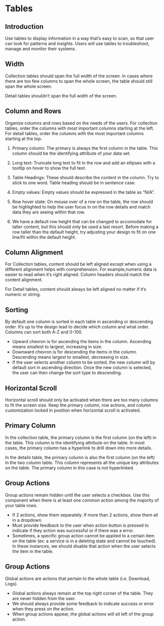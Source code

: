 # Tables

## Introduction

Use tables to display information in a way that’s easy to scan, so that user can look for patterns and insights. Users will use tables to troubleshoot, manage and monitor their systems.

## Width

Collection tables should span the full width of the screen. In cases where there are too few columns to span the whole screen, the table should still span the whole screen.

Detail tables shouldn’t span the full width of the screen.

## Column and Rows

Organize columns and rows based on the needs of the users. For collection tables, order the columns with most important columns starting at the left. For detail tables, order the columns with the most important columns starting at the top.

1. Primary column: The primary is always the first column in the table. This column should be the identifying attribute of your data set.

2. Long text: Truncate long text to fit in the row and add an ellipses with a tooltip on hover to show the full text.

3. Table Headings: These should describe the content in the column. Try to stick to one word. Table heading should be in sentence case.

4. Empty values: Empty values should be expressed in the table as “N/A”.

5. Row hover state: On mouse over of a row on the table, the row should be highlighted to help the user focus in on the row details and match data they are seeing within that row.

6. We have a default row height that can be changed to accomodate for taller content, but this should only be used a last resort. Before making a row taller than the default height, try adjusting your design to fit on one line/fit within the default height.

## Column Alignment

For Collection tables, content should be left aligned except when using a different alignment helps with comprehension. For example,numeric data is easier to read when it’s right aligned. Column headers should match the content alignment.

For Detail tables, content should always be left aligned no matter if it’s numeric or string.

## Sorting

By default one column is sorted in each table in ascending or descending order. It’s up to the design lead to decide which column and what order. Columns can sort both A-Z and 0-100.

- Upward chevron is for ascending the items in the column. Ascending means smallest to largest, increasing in size.
- Downward chevron is for descending the items in the column. Descending means largest to smallest, decreasing in size.
- If the user selects another column to be sorted, the new column will by default sort in ascending direction. Once the new column is selected, the user can then change the sort type to descending.

## Horizontal Scroll

Horizontal scroll should only be activated when there are too many columns to fit the screen size. Keep the primary column, row actions, and column customization locked in position when horizontal scroll is activated.

## Primary Column

In the collection table, the primary column is the first column (on the left) in the table. This column is the identifying attribute on the table. In most cases, the primary column has a hyperlink to drill down into more details.

In the details table, the primary column is also the first column (on the left) in the two column table. This column represents all the unique key attributes on the table. The primary column in this case is not hyperlinked.

## Group Actions

Group actions remain hidden until the user selects a checkbox. Use this component when there is at least one common action among the majority of your table rows.

- If 2 actions, show them separately. If more than 2 actions, show them all in a dropdown.
- Must provide feedback to the user when action button is pressed to indicate if they action was successful or if there was a error.
- Sometimes, a specific group action cannot be applied to a certain item on the table (ex: a service is in a deleting state and cannot be touched). In these instances, we should disable that action when the user selects the item in the table.

## Group Actions

Global actions are actions that pertain to the whole table (i.e. Download, Logs).

- Global actions always remain at the top right corner of the table. They are never hidden from the user.
- We should always provide some feedback to indicate success or error when they press on the action.
- When group actions appear, the global actions will sit left of the group action.
